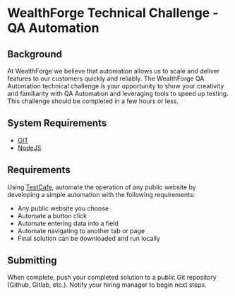 # WealthForge Technical Challenge - QA Automation

## Background

At WealthForge we believe that automation allows us to scale and deliver features to our customers quickly and reliably. The WealthForge QA Automation technical challenge is your opportunity to show your creativity and familiarity with QA Automation and leveraging tools to speed up testing. This challenge should be completed in a few hours or less.
## System Requirements

- [GIT](https://git-scm.com/)
- [NodeJS](https://nodejs.org/en/)

## Requirements

Using [TestCafe](https://testcafe.io/), automate the operation of any public website by developing a simple automation with the following requirements:

- Any public website you choose
- Automate a button click
- Automate entering data into a field
- Automate navigating to another tab or page
- Final solution can be downloaded and run locally

## Submitting

When complete, push your completed solution to a public Git repository (Github, Gitlab, etc.). Notify your hiring manager to begin next steps.
